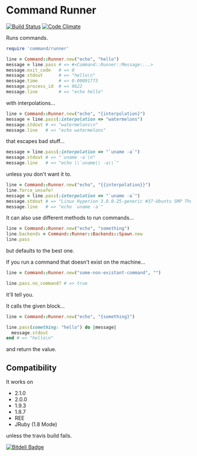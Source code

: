 # Command Runner
[![Build Status](https://travis-ci.org/redjazz96/command-runner.png?branch=master)](https://travis-ci.org/redjazz96/command-runner) [![Code Climate](https://codeclimate.com/github/redjazz96/command-runner.png)](https://codeclimate.com/github/redjazz96/command-runner)

Runs commands.

```Ruby
require 'command/runner'

line = Command::Runner.new("echo", "hello")
message = line.pass # => #<Command::Runner::Message:...>
message.exit_code   # => 0
message.stdout      # => "hello\n"
message.time        # => 0.00091773
message.process_id  # => 9622
message.line        # => "echo hello"
```

with interpolations...

```Ruby
line = Command::Runner.new("echo", "{interpolation}")
message = line.pass(:interpolation => "watermelons")
message.stdout # => "watermelons\n"
message.line   # => "echo watermelons"
```

that escapes bad stuff...

```Ruby
message = line.pass(:interpolation => "`uname -a`")
message.stdout # => "`uname -a`\n"
message.line   # => "echo \\`uname\\ -a\\`"
```

unless you don't want it to.

```Ruby
line = Command::Runner.new("echo", "{{interpolation}}")
line.force_unsafe!
message = line.pass(:interpolation => "`uname -a`")
message.stdout # => "Linux Hyperion 3.8.0-25-generic #37-Ubuntu SMP Thu Jun 6 20:47:07 UTC 2013 x86_64 x86_64 x86_64 GNU/Linux\n"
message.line   # => "echo `uname -a`"
```

It can also use different methods to run commands...

```Ruby
line = Command::Runner.new("echo", "something")
line.backends = Command::Runner::Backends::Spawn.new
line.pass
```

but defaults to the best one.

If you run a command that doesn't exist on the machine...

```Ruby
line = Command::Runner.new("some-non-existant-command", "")

line.pass.no_command? # => true
```

it'll tell you.

It calls the given block...

```Ruby
line = Command::Runner.new("echo", "{something}")

line.pass(something: "hello") do |message|
  message.stdout
end # => "hello\n"
```

and return the value.

## Compatibility
It works on

- 2.1.0
- 2.0.0
- 1.9.3
- 1.8.7
- REE
- JRuby (1.8 Mode)

unless the travis build fails.


[![Bitdeli Badge](https://d2weczhvl823v0.cloudfront.net/redjazz96/command-runner/trend.png)](https://bitdeli.com/free "Bitdeli Badge")

